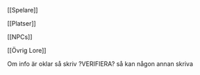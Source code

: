 [[Spelare]]

[[Platser]]


[[NPCs]]

[[Övrig Lore]]


Om info är oklar så skriv ?VERIFIERA? så kan någon annan skriva